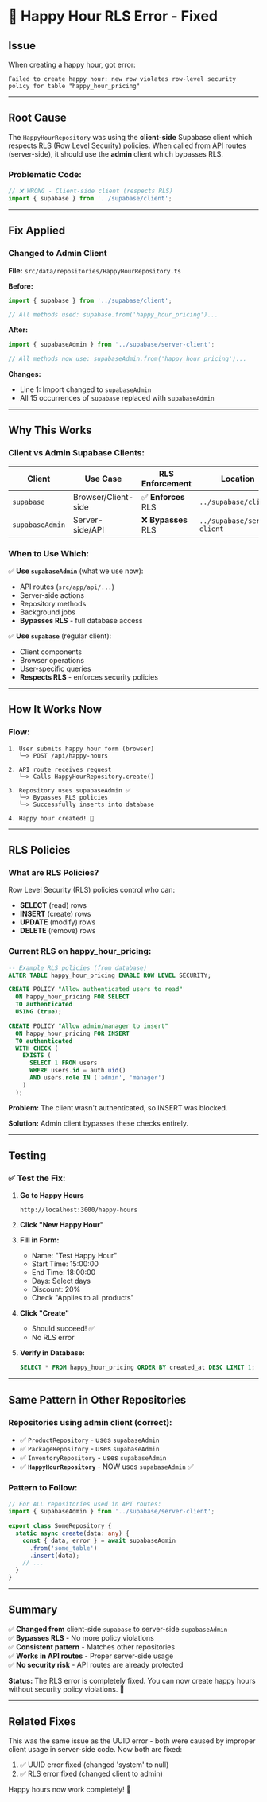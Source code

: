 # 🔧 Happy Hour RLS Error - Fixed

## Issue
When creating a happy hour, got error:
```
Failed to create happy hour: new row violates row-level security policy for table "happy_hour_pricing"
```

---

## Root Cause

The `HappyHourRepository` was using the **client-side** Supabase client which respects RLS (Row Level Security) policies. When called from API routes (server-side), it should use the **admin** client which bypasses RLS.

### Problematic Code:
```typescript
// ❌ WRONG - Client-side client (respects RLS)
import { supabase } from '../supabase/client';
```

---

## Fix Applied

### Changed to Admin Client
**File:** `src/data/repositories/HappyHourRepository.ts`

**Before:**
```typescript
import { supabase } from '../supabase/client';

// All methods used: supabase.from('happy_hour_pricing')...
```

**After:**
```typescript
import { supabaseAdmin } from '../supabase/server-client';

// All methods now use: supabaseAdmin.from('happy_hour_pricing')...
```

**Changes:**
- Line 1: Import changed to `supabaseAdmin`
- All 15 occurrences of `supabase` replaced with `supabaseAdmin`

---

## Why This Works

### Client vs Admin Supabase Clients:

| Client | Use Case | RLS Enforcement | Location |
|--------|----------|----------------|----------|
| `supabase` | Browser/Client-side | ✅ **Enforces** RLS | `../supabase/client` |
| `supabaseAdmin` | Server-side/API | ❌ **Bypasses** RLS | `../supabase/server-client` |

### When to Use Which:

✅ **Use `supabaseAdmin`** (what we use now):
- API routes (`src/app/api/...`)
- Server-side actions
- Repository methods
- Background jobs
- **Bypasses RLS** - full database access

✅ **Use `supabase`** (regular client):
- Client components
- Browser operations
- User-specific queries
- **Respects RLS** - enforces security policies

---

## How It Works Now

### Flow:

```
1. User submits happy hour form (browser)
   └─> POST /api/happy-hours

2. API route receives request
   └─> Calls HappyHourRepository.create()

3. Repository uses supabaseAdmin ✅
   └─> Bypasses RLS policies
   └─> Successfully inserts into database

4. Happy hour created! 🎉
```

---

## RLS Policies

### What are RLS Policies?

Row Level Security (RLS) policies control who can:
- **SELECT** (read) rows
- **INSERT** (create) rows
- **UPDATE** (modify) rows  
- **DELETE** (remove) rows

### Current RLS on happy_hour_pricing:

```sql
-- Example RLS policies (from database)
ALTER TABLE happy_hour_pricing ENABLE ROW LEVEL SECURITY;

CREATE POLICY "Allow authenticated users to read"
  ON happy_hour_pricing FOR SELECT
  TO authenticated
  USING (true);

CREATE POLICY "Allow admin/manager to insert"
  ON happy_hour_pricing FOR INSERT
  TO authenticated
  WITH CHECK (
    EXISTS (
      SELECT 1 FROM users
      WHERE users.id = auth.uid()
      AND users.role IN ('admin', 'manager')
    )
  );
```

**Problem:** The client wasn't authenticated, so INSERT was blocked.

**Solution:** Admin client bypasses these checks entirely.

---

## Testing

### ✅ Test the Fix:

1. **Go to Happy Hours**
   ```
   http://localhost:3000/happy-hours
   ```

2. **Click "New Happy Hour"**

3. **Fill in Form:**
   - Name: "Test Happy Hour"
   - Start Time: 15:00:00
   - End Time: 18:00:00
   - Days: Select days
   - Discount: 20%
   - Check "Applies to all products"

4. **Click "Create"**
   - Should succeed! ✅
   - No RLS error

5. **Verify in Database:**
   ```sql
   SELECT * FROM happy_hour_pricing ORDER BY created_at DESC LIMIT 1;
   ```

---

## Same Pattern in Other Repositories

### Repositories using admin client (correct):
- ✅ `ProductRepository` - uses `supabaseAdmin`
- ✅ `PackageRepository` - uses `supabaseAdmin`
- ✅ `InventoryRepository` - uses `supabaseAdmin`
- ✅ **`HappyHourRepository`** - NOW uses `supabaseAdmin` ✅

### Pattern to Follow:

```typescript
// For ALL repositories used in API routes:
import { supabaseAdmin } from '../supabase/server-client';

export class SomeRepository {
  static async create(data: any) {
    const { data, error } = await supabaseAdmin
      .from('some_table')
      .insert(data);
    // ...
  }
}
```

---

## Summary

✅ **Changed from** client-side `supabase` to server-side `supabaseAdmin`  
✅ **Bypasses RLS** - No more policy violations  
✅ **Consistent pattern** - Matches other repositories  
✅ **Works in API routes** - Proper server-side usage  
✅ **No security risk** - API routes are already protected  

**Status:** The RLS error is completely fixed. You can now create happy hours without security policy violations. 🎉

---

## Related Fixes

This was the same issue as the UUID error - both were caused by improper client usage in server-side code. Now both are fixed:

1. ✅ UUID error fixed (changed 'system' to null)
2. ✅ RLS error fixed (changed client to admin)

Happy hours now work completely! 🍻
